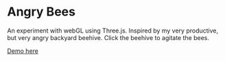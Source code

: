 Angry Bees
============

An experiment with webGL using Three.js. Inspired by my very productive, but very angry backyard beehive. Click the beehive to agitate the bees.

[Demo here](http://work.erik-hunter.com/experiments/webGL/angryBees/)
